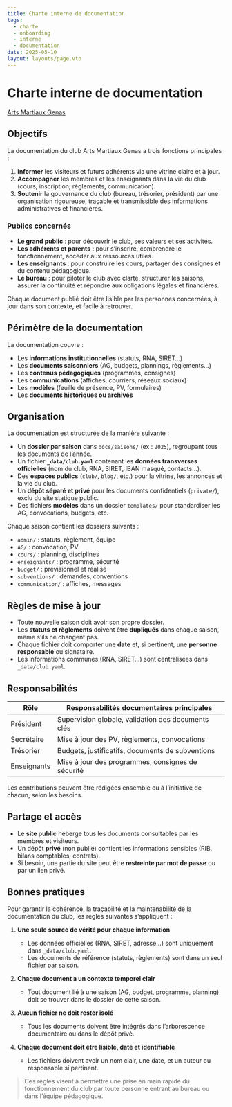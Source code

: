 ```yaml
---
title: Charte interne de documentation
tags: 
  - charte
  - onboarding
  - interne
  - documentation
date: 2025-05-10
layout: layouts/page.vto
---
```

# Charte interne de documentation  
[Arts Martiaux Genas](/)

## Objectifs

La documentation du club Arts Martiaux Genas a trois fonctions principales :

1. **Informer** les visiteurs et futurs adhérents via une vitrine claire et à jour.
2. **Accompagner** les membres et les enseignants dans la vie du club (cours, inscription, règlements, communication).
3. **Soutenir** la gouvernance du club (bureau, trésorier, président) par une organisation rigoureuse, traçable et transmissible des informations administratives et financières.

### Publics concernés

- **Le grand public** : pour découvrir le club, ses valeurs et ses activités.
- **Les adhérents et parents** : pour s’inscrire, comprendre le fonctionnement, accéder aux ressources utiles.
- **Les enseignants** : pour construire les cours, partager des consignes et du contenu pédagogique.
- **Le bureau** : pour piloter le club avec clarté, structurer les saisons, assurer la continuité et répondre aux obligations légales et financières.

Chaque document publié doit être lisible par les personnes concernées, à jour dans son contexte, et facile à retrouver.

## Périmètre de la documentation

La documentation couvre :
- Les **informations institutionnelles** (statuts, RNA, SIRET…)
- Les **documents saisonniers** (AG, budgets, plannings, règlements…)
- Les **contenus pédagogiques** (programmes, consignes)
- Les **communications** (affiches, courriers, réseaux sociaux)
- Les **modèles** (feuille de présence, PV, formulaires)
- Les **documents historiques ou archivés**

## Organisation

La documentation est structurée de la manière suivante :

- Un **dossier par saison** dans `docs/saisons/` (ex : `2025`), regroupant tous les documents de l’année.
- Un fichier **`_data/club.yaml`** contenant les **données transverses officielles** (nom du club, RNA, SIRET, IBAN masqué, contacts…).
- Des **espaces publics** (`club/`, `blog/`, etc.) pour la vitrine, les annonces et la vie du club.
- Un **dépôt séparé et privé** pour les documents confidentiels (`private/`), exclu du site statique public.
- Des fichiers **modèles** dans un dossier `templates/` pour standardiser les AG, convocations, budgets, etc.

Chaque saison contient les dossiers suivants :
- `admin/` : statuts, règlement, équipe
- `AG/` : convocation, PV
- `cours/` : planning, disciplines
- `enseignants/` : programme, sécurité
- `budget/` : prévisionnel et réalisé
- `subventions/` : demandes, conventions
- `communication/` : affiches, messages

## Règles de mise à jour

- Toute nouvelle saison doit avoir son propre dossier.
- Les **statuts et règlements** doivent être **dupliqués** dans chaque saison, même s’ils ne changent pas.
- Chaque fichier doit comporter une **date** et, si pertinent, une **personne responsable** ou signataire.
- Les informations communes (RNA, SIRET…) sont centralisées dans `_data/club.yaml`.

## Responsabilités

| Rôle        | Responsabilités documentaires principales             |
|-------------|--------------------------------------------------------|
| Président   | Supervision globale, validation des documents clés     |
| Secrétaire  | Mise à jour des PV, règlements, convocations           |
| Trésorier   | Budgets, justificatifs, documents de subventions       |
| Enseignants | Mise à jour des programmes, consignes de sécurité      |

Les contributions peuvent être rédigées ensemble ou à l’initiative de chacun, selon les besoins.

## Partage et accès

- Le **site public** héberge tous les documents consultables par les membres et visiteurs.
- Un dépôt **privé** (non publié) contient les informations sensibles (RIB, bilans comptables, contrats).
- Si besoin, une partie du site peut être **restreinte par mot de passe** ou par un lien privé.

## Bonnes pratiques

Pour garantir la cohérence, la traçabilité et la maintenabilité de la documentation du club, les règles suivantes s’appliquent :

1. **Une seule source de vérité pour chaque information**  
   - Les données officielles (RNA, SIRET, adresse...) sont uniquement dans `_data/club.yaml`.
   - Les documents de référence (statuts, règlements) sont dans un seul fichier par saison.

2. **Chaque document a un contexte temporel clair**  
   - Tout document lié à une saison (AG, budget, programme, planning) doit se trouver dans le dossier de cette saison.

3. **Aucun fichier ne doit rester isolé**  
   - Tous les documents doivent être intégrés dans l’arborescence documentaire ou dans le dépôt privé.

4. **Chaque document doit être lisible, daté et identifiable**  
   - Les fichiers doivent avoir un nom clair, une date, et un auteur ou responsable si pertinent.

> Ces règles visent à permettre une prise en main rapide du fonctionnement du club par toute personne entrant au bureau ou dans l’équipe pédagogique.
